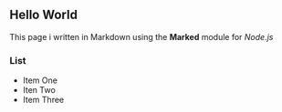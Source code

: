## Hello World
This page i written in Markdown using the **Marked** module for *Node.js*

### List 
* Item One
* Iten Two
* Item Three